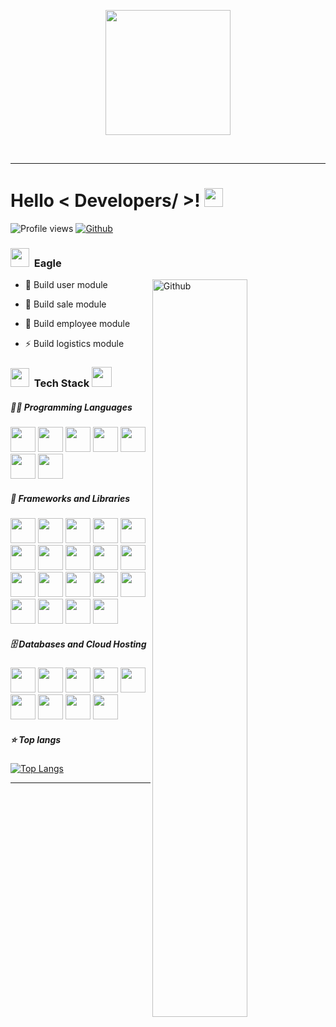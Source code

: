 <p align="center">
  <img src="https://s27389.pcdn.co/wp-content/uploads/2019/08/AdobeStock_244675452.jpeg" height="200"/>
</p>
<br>
<hr>

<h1> Hello < Developers/ >! <img src = "https://raw.githubusercontent.com/MartinHeinz/MartinHeinz/master/wave.gif" width = 30px> 
</h1>
<p align='center'>
</p>

![Profile views](https://visitor-badge.glitch.me/badge?page_id=pnguyen215)
[![Github](https://img.shields.io/github/followers/pnguyen215?label=Follow&style=social)](https://github.com/pnguyen215)


<h3> <img src="https://media.giphy.com/media/iY8CRBdQXODJSCERIr/giphy.gif" width="30px">&nbsp; Eagle </h3>

<img width="55%" align="right" alt="Github" src="https://raw.githubusercontent.com/onimur/.github/master/.resources/git-header.svg" />

- 🔭 Build user module
  
- 🌱 Build sale module
  
- 👯 Build employee module
  
- ⚡ Build logistics module


<h3> <img src="https://media.giphy.com/media/iY8CRBdQXODJSCERIr/giphy.gif" width="30px">&nbsp; Tech Stack <img src = "https://media2.giphy.com/media/QssGEmpkyEOhBCb7e1/giphy.gif?cid=ecf05e47a0n3gi1bfqntqmob8g9aid1oyj2wr3ds3mg700bl&rid=giphy.gif" width = 32px> </h3>
<p align="left">

##### 👨‍💻 Programming Languages

<code><img height="40" src="https://www.vectorlogo.zone/logos/java/java-ar21.svg"></code>
<code><img height="40" src="https://www.vectorlogo.zone/logos/golang/golang-ar21.svg"></code>
<code><img height="40" src="https://www.vectorlogo.zone/logos/python/python-ar21.svg"></code>
<code><img height="40" src="https://www.vectorlogo.zone/logos/javascript/javascript-ar21.svg"></code>
<code><img height="40" src="https://www.vectorlogo.zone/logos/typescriptlang/typescriptlang-ar21.svg"></code>
<code><img height="40" src="https://www.vectorlogo.zone/logos/sass-lang/sass-lang-ar21.svg"></code>
<code><img height="40" src="https://www.vectorlogo.zone/logos/w3_html5/w3_html5-ar21.svg"></code>

##### 🧰 Frameworks and Libraries

<code><img height="40" src="https://www.vectorlogo.zone/logos/angular/angular-ar21.svg"></code>
<code><img height="40" src="https://www.vectorlogo.zone/logos/reactjs/reactjs-ar21.svg"></code>
<code><img height="40" src="https://www.vectorlogo.zone/logos/vuejs/vuejs-ar21.svg"></code>
<code><img height="40" src="https://www.vectorlogo.zone/logos/getbootstrap/getbootstrap-ar21.svg"></code>
<code><img height="40" src="https://www.vectorlogo.zone/logos/tailwindcss/tailwindcss-ar21.svg"></code>
<code><img height="40" src="https://www.vectorlogo.zone/logos/springio/springio-ar21.svg"></code>
<code><img height="40" src="https://www.vectorlogo.zone/logos/hibernate/hibernate-ar21.svg"></code>
<code><img height="40" src="https://www.vectorlogo.zone/logos/djangoproject/djangoproject-ar21.svg"></code>
<code><img height="40" src="https://www.vectorlogo.zone/logos/pocoo_flask/pocoo_flask-ar21.svg"></code>
<code><img height="40" src="https://www.vectorlogo.zone/logos/numpy/numpy-ar21.svg"></code>
<code><img height="40" src="https://www.vectorlogo.zone/logos/usepanda/usepanda-ar21.svg"></code>
<code><img height="40" src="https://www.vectorlogo.zone/logos/tensorflow/tensorflow-ar21.svg"></code>
<code><img height="40" src="https://www.vectorlogo.zone/logos/rabbitmq/rabbitmq-ar21.svg"></code>
<code><img height="40" src="https://www.vectorlogo.zone/logos/apache_rocketmq/apache_rocketmq-ar21.svg"></code>
<code><img height="40" src="https://www.vectorlogo.zone/logos/apache_kafka/apache_kafka-ar21.svg"></code>
<code><img height="40" src="https://www.vectorlogo.zone/logos/nodejs/nodejs-ar21.svg"></code>
<code><img height="40" src="https://www.vectorlogo.zone/logos/nestjs/nestjs-ar21.svg"></code>
<code><img height="40" src="https://www.vectorlogo.zone/logos/expressjs/expressjs-ar21.svg"></code>
<code><img height="40" src="https://www.vectorlogo.zone/logos/flutterio/flutterio-ar21.svg"></code>

##### 🗄️ Databases and Cloud Hosting

<code><img height="40" src="https://www.vectorlogo.zone/logos/firebase/firebase-ar21.svg"></code>
<code><img height="40" src="https://www.vectorlogo.zone/logos/postgresql/postgresql-ar21.svg"></code>
<code><img height="40" src="https://www.vectorlogo.zone/logos/mysql/mysql-ar21.svg"></code>
<code><img height="40" src="https://www.vectorlogo.zone/logos/mariadb/mariadb-ar21.svg"></code>
<code><img height="40" src="https://www.vectorlogo.zone/logos/mongodb/mongodb-ar21.svg"></code>
<code><img height="40" src="https://www.vectorlogo.zone/logos/redis/redis-ar21.svg"></code>
<code><img height="40" src="https://www.vectorlogo.zone/logos/rocksdb/rocksdb-ar21.svg"></code>
<code><img height="40" src="https://www.vectorlogo.zone/logos/apache_couchdb/apache_couchdb-ar21.svg"></code>
<code><img height="40" src="https://www.vectorlogo.zone/logos/couchbase/couchbase-ar21.svg"></code>


##### ⭐️ Top langs

[![Top Langs](https://github-readme-stats.vercel.app/api/top-langs/?username=pnguyen215)](https://github.com/anuraghazra/github-readme-stats)


<hr>